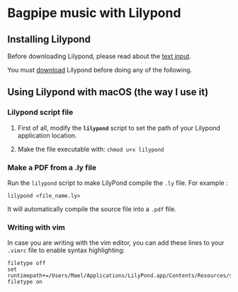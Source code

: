 # Bagpipe music with Lilypond

## Installing Lilypond

Before downloading Lilypond, please read about the [text input](http://lilypond.org/text-input.html).

You must [download](http://lilypond.org/download.html) Lilypond before doing any of the following.

## Using Lilypond with macOS (the way I use it)

### Lilypond script file

1. First of all, modify the **`lilypond`** script to set the path of your Lilypond application location.

2. Make the file executable with: `chmod u+x lilypond`

### Make a PDF from a .ly file

Run the `lilypond` script to make LilyPond compile the `.ly` file. For example :

```
lilypond <file_name.ly>
```

It will automatically compile the source file into a `.pdf` file.

### Writing with vim

In case you are writing with the vim editor, you can add these lines to your `.vimrc` file to enable syntax highlighting:

```vim
filetype off
set runtimepath+=/Users/Mael/Applications/LilyPond.app/Contents/Resources/share/lilypond/current/vim
filetype on
```

